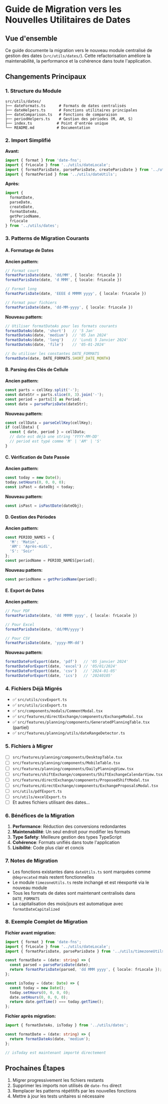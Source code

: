 # Guide de Migration vers les Nouvelles Utilitaires de Dates

## Vue d'ensemble

Ce guide documente la migration vers le nouveau module centralisé de gestion des dates (`src/utils/dates/`). Cette refactorisation améliore la maintenabilité, la performance et la cohérence dans toute l'application.

## Changements Principaux

### 1. Structure du Module

```
src/utils/dates/
├── dateFormats.ts      # Formats de dates centralisés
├── dateHelpers.ts      # Fonctions utilitaires principales
├── dateComparison.ts   # Fonctions de comparaison
├── periodHelpers.ts    # Gestion des périodes (M, AM, S)
├── index.ts           # Point d'entrée unique
└── README.md          # Documentation
```

### 2. Import Simplifié

**Avant:**
```typescript
import { format } from 'date-fns';
import { frLocale } from '../utils/dateLocale';
import { formatParisDate, parseParisDate, createParisDate } from '../utils/timezoneUtils';
import { formatPeriod } from '../utils/dateUtils';
```

**Après:**
```typescript
import { 
  formatDate, 
  parseDate, 
  createDate, 
  formatDateAs, 
  getPeriodName,
  frLocale 
} from '../utils/dates';
```

### 3. Patterns de Migration Courants

#### A. Formatage de Dates

**Ancien pattern:**
```typescript
// Format court
formatParisDate(date, 'dd/MM', { locale: frLocale })
formatParisDate(date, 'd MMM', { locale: frLocale })

// Format long
formatParisDate(date, 'EEEE d MMMM yyyy', { locale: frLocale })

// Format pour fichiers
formatParisDate(date, 'dd-MM-yyyy', { locale: frLocale })
```

**Nouveau pattern:**
```typescript
// Utiliser formatDateAs pour les formats courants
formatDateAs(date, 'short')   // '5 Jan'
formatDateAs(date, 'medium')  // '05 Jan 2024'
formatDateAs(date, 'long')    // 'Lundi 5 Janvier 2024'
formatDateAs(date, 'file')    // '05-01-2024'

// Ou utiliser les constantes DATE_FORMATS
formatDate(date, DATE_FORMATS.SHORT_DATE_MONTH)
```

#### B. Parsing des Clés de Cellule

**Ancien pattern:**
```typescript
const parts = cellKey.split('-');
const dateStr = parts.slice(0, 3).join('-');
const period = parts[3] as Period;
const date = parseParisDate(dateStr);
```

**Nouveau pattern:**
```typescript
const cellData = parseCellKey(cellKey);
if (cellData) {
  const { date, period } = cellData;
  // date est déjà une string 'YYYY-MM-DD'
  // period est typé comme 'M' | 'AM' | 'S'
}
```

#### C. Vérification de Date Passée

**Ancien pattern:**
```typescript
const today = new Date();
today.setHours(0, 0, 0, 0);
const isPast = dateObj < today;
```

**Nouveau pattern:**
```typescript
const isPast = isPastDate(dateObj);
```

#### D. Gestion des Périodes

**Ancien pattern:**
```typescript
const PERIOD_NAMES = {
  'M': 'Matin',
  'AM': 'Après-midi',
  'S': 'Soir'
};
const periodName = PERIOD_NAMES[period];
```

**Nouveau pattern:**
```typescript
const periodName = getPeriodName(period);
```

#### E. Export de Dates

**Ancien pattern:**
```typescript
// Pour PDF
formatParisDate(date, 'dd MMMM yyyy', { locale: frLocale })

// Pour Excel
formatParisDate(date, 'dd/MM/yyyy')

// Pour CSV
formatParisDate(date, 'yyyy-MM-dd')
```

**Nouveau pattern:**
```typescript
formatDateForExport(date, 'pdf')   // '05 janvier 2024'
formatDateForExport(date, 'excel') // '05/01/2024'
formatDateForExport(date, 'csv')   // '2024-01-05'
formatDateForExport(date, 'ics')   // '20240105'
```

### 4. Fichiers Déjà Migrés

- ✅ `src/utils/csvExport.ts`
- ✅ `src/utils/icsExport.ts`
- ✅ `src/components/modals/CommentModal.tsx`
- ✅ `src/features/directExchange/components/ExchangeModal.tsx`
- ✅ `src/features/planning/components/GeneratedPlanningTable.tsx` (partiel)
- ✅ `src/features/planning/utils/dateRangeDetector.ts`

### 5. Fichiers à Migrer

- [ ] `src/features/planning/components/DesktopTable.tsx`
- [ ] `src/features/planning/components/MobileTable.tsx`
- [ ] `src/features/planning/components/DailyPlanningView.tsx`
- [ ] `src/features/shiftExchange/components/ShiftExchangeCalendarView.tsx`
- [ ] `src/features/directExchange/components/ProposedShiftModal.tsx`
- [ ] `src/features/directExchange/components/ExchangeProposalsModal.tsx`
- [ ] `src/utils/pdfExport.ts`
- [ ] `src/utils/excelExport.ts`
- [ ] Et autres fichiers utilisant des dates...

### 6. Bénéfices de la Migration

1. **Performance**: Réduction des conversions redondantes
2. **Maintenabilité**: Un seul endroit pour modifier les formats
3. **Type Safety**: Meilleure gestion des types TypeScript
4. **Cohérence**: Formats unifiés dans toute l'application
5. **Lisibilité**: Code plus clair et concis

### 7. Notes de Migration

- Les fonctions existantes dans `dateUtils.ts` sont marquées comme `@deprecated` mais restent fonctionnelles
- Le module `timezoneUtils.ts` reste inchangé et est réexporté via le nouveau module
- Tous les formats de dates sont maintenant centralisés dans `DATE_FORMATS`
- La capitalisation des mois/jours est automatique avec `formatDateCapitalized`

### 8. Exemple Complet de Migration

**Fichier avant migration:**
```typescript
import { format } from 'date-fns';
import { frLocale } from '../utils/dateLocale';
import { formatParisDate, parseParisDate } from '../utils/timezoneUtils';

const formatDate = (date: string) => {
  const parsed = parseParisDate(date);
  return formatParisDate(parsed, 'dd MMM yyyy', { locale: frLocale });
};

const isToday = (date: Date) => {
  const today = new Date();
  today.setHours(0, 0, 0, 0);
  date.setHours(0, 0, 0, 0);
  return date.getTime() === today.getTime();
};
```

**Fichier après migration:**
```typescript
import { formatDateAs, isToday } from '../utils/dates';

const formatDate = (date: string) => {
  return formatDateAs(date, 'medium');
};

// isToday est maintenant importé directement
```

## Prochaines Étapes

1. Migrer progressivement les fichiers restants
2. Supprimer les imports non utilisés de `date-fns` direct
3. Remplacer les patterns répétitifs par les nouvelles fonctions
4. Mettre à jour les tests unitaires si nécessaire
